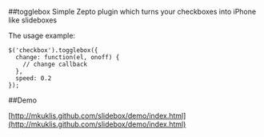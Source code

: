 ##togglebox
Simple Zepto plugin which turns your checkboxes into iPhone like slideboxes


The usage example:

    $('checkbox').togglebox({
      change: function(el, onoff) {
        // change callback
      },
      speed: 0.2
    });

##Demo

[http://mkuklis.github.com/slidebox/demo/index.html](http://mkuklis.github.com/slidebox/demo/index.html)

